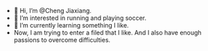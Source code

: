 - 👋 Hi, I’m @Cheng Jiaxiang.
- 👀 I’m interested in running and playing soccer.
- 🌱 I’m currently learning something I like.
- Now, I am trying to enter a filed that I like. And I also have enough passions to overcome difficulties.


<!---
jiaxiangc/jiaxiangc is a ✨ special ✨ repository because its `README.md` (this file) appears on your GitHub profile.
You can click the Preview link to take a look at your changes.
--->

